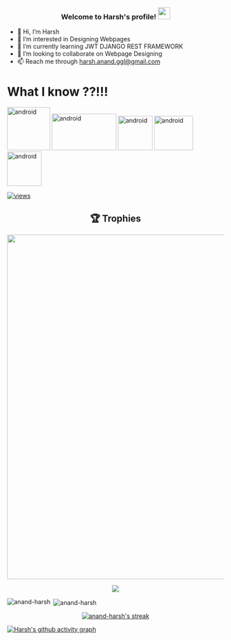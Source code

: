 <h3 align="center">
  Welcome to Harsh's profile!
  <img src="https://media.giphy.com/media/hvRJCLFzcasrR4ia7z/giphy.gif" width="28">
</h3>

- 👋 Hi, I’m Harsh
- 👀 I’m interested in Designing Webpages
- 🌱 I’m currently learning JWT DJANGO REST FRAMEWORK
- 💞️ I’m looking to collaborate on Webpage Designing
- 📫 Reach me through harsh.anand.ggl@gmail.com

# What I know ??!!!


<a class="padded" target="_blank"> <img src="https://user-images.githubusercontent.com/94885893/155173090-c6ae5dea-a0db-4179-bc33-054686123786.png" alt="android" width="100" height="100"/></a>
<a class="padded" target="_blank"> <img src="https://user-images.githubusercontent.com/94885893/192850015-a534a5db-a0f8-4a4f-8058-5efa34cc5a3e.png" alt="android" width="150" height="85"/></a>
<a class="padded" target="_blank"> <img src="https://user-images.githubusercontent.com/94885893/192849410-9f2ae998-e907-4f56-950d-570d98307a01.png" alt="android" width="80" height="80"/></a>
<a class="padded" target="_blank"> <img src="https://user-images.githubusercontent.com/94885893/192855825-aa9cba12-c01a-4898-a510-c27698586eab.png" alt="android" width="90" height="80"/></a>
<a class="padded" target="_blank"> <img src="https://user-images.githubusercontent.com/94885893/192855832-ec309b46-b090-4a8f-abd1-ae91ec300258.png" alt="android" width="80" height="80"/></a>



<a href="https://github.com/anand-harsh/Simple-View-Counter">
    <img alt="views" title="GitHub profile views" src="https://freshidea.com/jonah/app/anand-harsh-profile-views"/></a>
    
<h2 align="center">🏆 Trophies</h2>
<p align="center"> <img width=800 src="https://github-profile-trophy.vercel.app/?username=anand-harsh&margin-w=30&theme=onedark&row=1"/>
</p>
<p align="center"> <img src="/assets/morty.gif" /> </p>


<p><img align="left" src="https://github-readme-stats.vercel.app/api/top-langs?username=anand-harsh&show_icons=true&locale=en&layout=compact&theme=radical" alt="anand-harsh" /></p>

<p>&nbsp;<img align="center" src="https://github-readme-stats.vercel.app/api?username=anand-harsh&show_icons=true&locale=en&theme=radical" alt="anand-harsh" /></p>

<p align="center">
  <a href="https://github.com/anand-harsh/github-readme-streak-stats">
    <img title="🔥 Get streak stats for your profile at git.io/streak-stats" alt="anand-harsh's streak" src="https://streak-stats.demolab.com/?user=anand-harsh&theme=radical"/>
  </a>
</p>


[![Harsh's github activity graph](https://activity-graph.herokuapp.com/graph?username=anand-harsh&theme=react-dark)](https://github.com/anand-harsh/github-readme-activity-graph)

<!---/
anand-harsh/anand-harsh is a ✨ special ✨ repository because its `README.md` (this file) appears on your GitHub profile.
You can click the Preview link to take a look at your changes.
--->
